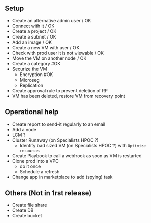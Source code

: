 ## Setup 

- Create an alternative admin user / OK
- Connect with it / OK
- Create a project / OK
- Create a subnet / OK
- Add an image / OK
- Create a new VM with user / OK
- Check with prod user it is not viewable / OK
- Move the VM on another node / OK
- Create a category #OK
- Securize the VM
	- Encryption #OK
	- Microseg
	- Replication
- Create approval rule to prevent deletion of RP
- VM has been deleted, restore VM from recovery point

## Operational help

- Create report to send-it regularly to an email
- Add a node
- LCM ?
- Cluster Runaway (on Specialists HPOC ?)
	- Identify bad sized VM (on Specialists HPOC ?) with `Optimize resources`
- Create Playbook to call a webhook as soon as VM is restarted
- Clone prod into a VPC
	- do it once
	- Schedule a refresh 
- Change app in marketplace to add (spying) task

## Others (Not in 1rst release)
- Create file share
- Create DB
- Create bucket